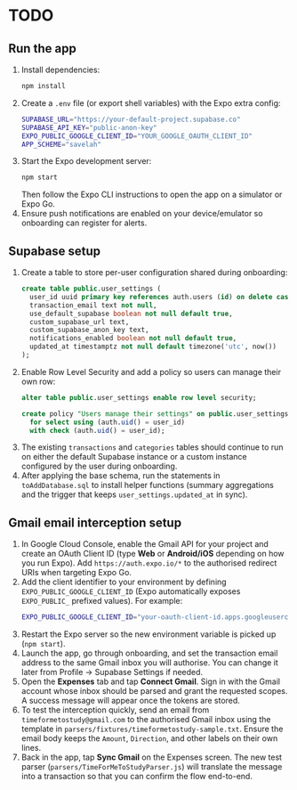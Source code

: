 # TODO

## Run the app

1. Install dependencies:
   ```bash
   npm install
   ```
2. Create a `.env` file (or export shell variables) with the Expo extra config:
   ```bash
   SUPABASE_URL="https://your-default-project.supabase.co"
   SUPABASE_API_KEY="public-anon-key"
   EXPO_PUBLIC_GOOGLE_CLIENT_ID="YOUR_GOOGLE_OAUTH_CLIENT_ID"
   APP_SCHEME="savelah"
   ```
3. Start the Expo development server:
   ```bash
   npm start
   ```
   Then follow the Expo CLI instructions to open the app on a simulator or Expo Go.
4. Ensure push notifications are enabled on your device/emulator so onboarding can register for alerts.

## Supabase setup

1. Create a table to store per-user configuration shared during onboarding:
   ```sql
   create table public.user_settings (
     user_id uuid primary key references auth.users (id) on delete cascade,
     transaction_email text not null,
     use_default_supabase boolean not null default true,
     custom_supabase_url text,
     custom_supabase_anon_key text,
     notifications_enabled boolean not null default true,
     updated_at timestamptz not null default timezone('utc', now())
   );
   ```
2. Enable Row Level Security and add a policy so users can manage their own row:
   ```sql
   alter table public.user_settings enable row level security;

   create policy "Users manage their settings" on public.user_settings
     for select using (auth.uid() = user_id)
     with check (auth.uid() = user_id);
   ```
3. The existing `transactions` and `categories` tables should continue to run on either the default Supabase instance or a custom instance configured by the user during onboarding.
4. After applying the base schema, run the statements in `toAddDatabase.sql` to install helper functions (summary aggregations and the trigger that keeps `user_settings.updated_at` in sync).

## Gmail email interception setup

1. In Google Cloud Console, enable the Gmail API for your project and create an OAuth Client ID (type **Web** or **Android/iOS** depending on how you run Expo). Add `https://auth.expo.io/*` to the authorised redirect URIs when targeting Expo Go.
2. Add the client identifier to your environment by defining `EXPO_PUBLIC_GOOGLE_CLIENT_ID` (Expo automatically exposes `EXPO_PUBLIC_` prefixed values). For example:
   ```bash
   EXPO_PUBLIC_GOOGLE_CLIENT_ID="your-oauth-client-id.apps.googleusercontent.com"
   ```
3. Restart the Expo server so the new environment variable is picked up (`npm start`).
4. Launch the app, go through onboarding, and set the transaction email address to the same Gmail inbox you will authorise. You can change it later from Profile → Supabase Settings if needed.
5. Open the **Expenses** tab and tap **Connect Gmail**. Sign in with the Gmail account whose inbox should be parsed and grant the requested scopes. A success message will appear once the tokens are stored.
6. To test the interception quickly, send an email from `timeformetostudy@gmail.com` to the authorised Gmail inbox using the template in `parsers/fixtures/timeformetostudy-sample.txt`. Ensure the email body keeps the `Amount`, `Direction`, and other labels on their own lines.
7. Back in the app, tap **Sync Gmail** on the Expenses screen. The new test parser (`parsers/TimeForMeToStudyParser.js`) will translate the message into a transaction so that you can confirm the flow end-to-end.

